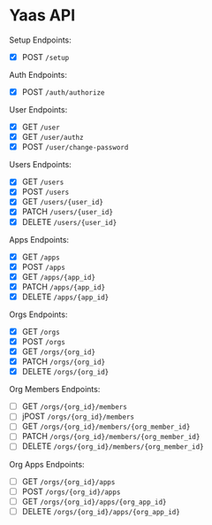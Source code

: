 # Yaas API

Setup Endpoints:
- [x] POST `/setup`

Auth Endpoints:
- [x] POST `/auth/authorize`

User Endpoints:
- [x] GET `/user`
- [x] GET `/user/authz`
- [x] POST `/user/change-password`

Users Endpoints:
- [x] GET `/users`
- [x] POST `/users`
- [x] GET `/users/{user_id}`
- [x] PATCH `/users/{user_id}`
- [x] DELETE `/users/{user_id}`

Apps Endpoints:
- [x] GET `/apps`
- [x] POST `/apps`
- [x] GET `/apps/{app_id}`
- [x] PATCH `/apps/{app_id}`
- [x] DELETE `/apps/{app_id}`

Orgs Endpoints:
- [x] GET `/orgs`
- [x] POST `/orgs`
- [x] GET `/orgs/{org_id}`
- [x] PATCH `/orgs/{org_id}`
- [x] DELETE `/orgs/{org_id}`

Org Members Endpoints:
- [ ] GET `/orgs/{org_id}/members`
- [ ] jPOST `/orgs/{org_id}/members`
- [ ] GET `/orgs/{org_id}/members/{org_member_id}`
- [ ] PATCH `/orgs/{org_id}/members/{org_member_id}`
- [ ] DELETE `/orgs/{org_id}/members/{org_member_id}`

Org Apps Endpoints:
- [ ] GET `/orgs/{org_id}/apps`
- [ ] POST `/orgs/{org_id}/apps`
- [ ] GET `/orgs/{org_id}/apps/{org_app_id}`
- [ ] DELETE `/orgs/{org_id}/apps/{org_app_id}`
